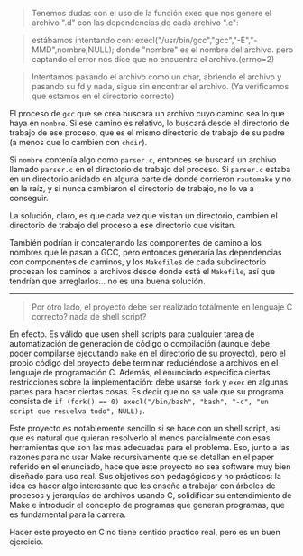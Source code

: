 >   Tenemos dudas con el uso de la función exec que nos genere el archivo ".d" con las dependencias de cada archivo ".c":

>   estábamos intentando con: execl("/usr/bin/gcc","gcc","-E","-MMD",nombre,NULL); donde "nombre" es el nombre del archivo.  pero captando el error nos dice que no encuentra el archivo.(errno=2)

>   Intentamos pasando el archivo como un char, abriendo el archivo y pasando su fd y nada, sigue sin encontrar el archivo.  (Ya verificamos que estamos en el directorio correcto)

El proceso de `gcc` que se crea buscará un archivo cuyo camino sea lo que haya en `nombre`.  Si ese camino es relativo, lo buscará desde el directorio de trabajo de ese proceso, que es el mismo directorio de trabajo de su padre (a menos que lo cambien con `chdir`).

Si `nombre` contenía algo como `parser.c`, entonces se buscará un archivo llamado `parser.c` en el directorio de trabajo del proceso.  Si `parser.c` estaba en un directorio anidado en alguna parte de donde corrieron `rautomake` y no en la raíz, y si nunca cambiaron el directorio de trabajo, no lo va a conseguir.

La solución, claro, es que cada vez que visitan un directorio, cambien el directorio de trabajo del proceso a ese directorio que visitan.

También podrían ir concatenando las componentes de camino a los nombres que le pasan a GCC, pero entonces generaría las dependencias con componentes de caminos, y los `Makefile`s de cada subdirectorio procesan los caminos a archivos desde donde está el `Makefile`, así que tendrían que arreglarlos… no es una buena solución.



- - -



> Por otro lado, el proyecto debe ser realizado totalmente en lenguaje C
> correcto? nada de shell script?

En efecto.  Es válido que usen shell scripts para cualquier tarea de automatización de generación de código o compilación (aunque debe poder compilarse ejecutando `make` en el directorio de su proyecto), pero el propio código del proyecto debe terminar reduciéndose a archivos en el lenguaje de programación C.  Además, el enunciado especifica ciertas restricciones sobre la implementación: debe usarse `fork` y `exec` en algunas partes para hacer ciertas cosas.  Es decir que no se vale que su programa consista de `if (fork() == 0) execl("/bin/bash", "bash", "-c", "un script que resuelva todo", NULL);`.

Este proyecto es notablemente sencillo si se hace con un shell script, así que es natural que quieran resolverlo al menos parcialmente con esas herramientas que son las más adecuadas para el problema.  Eso, junto a las razones para no usar Make recursivamente que se detallan en el paper referido en el enunciado, hace que este proyecto no sea software muy bien diseñado para uso real.  Sus objetivos son pedagógicos y no prácticos: la idea es hacer algo interesante que les enseñe a trabajar con árboles de procesos y jerarquías de archivos usando C, solidificar su entendimiento de Make e introducir el concepto de programas que generan programas, que es fundamental para la carrera.

Hacer este proyecto en C no tiene sentido práctico real, pero es un buen ejercicio.
